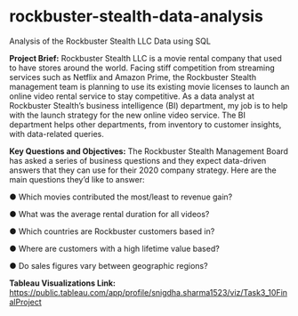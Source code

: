 # rockbuster-stealth-data-analysis
Analysis of the Rockbuster Stealth LLC Data using SQL



**Project Brief:**
Rockbuster Stealth LLC is a movie rental company that used to have stores around the world. Facing stiff competition from streaming services such as Netflix and Amazon Prime, the Rockbuster Stealth management team is planning to use its existing movie licenses to launch an online video rental service to stay competitive.
As a data analyst at Rockbuster Stealth’s business intelligence (BI) department, my job is to help with the launch strategy for the new online video service. The BI department helps other departments, from inventory to customer insights, with data-related queries. 


**Key Questions and Objectives:**
The Rockbuster Stealth Management Board has asked a series of business questions and they expect data-driven answers that they can use for their 2020 company strategy.
Here are the main questions they’d like to answer:

● Which movies contributed the most/least to revenue gain?

● What was the average rental duration for all videos?

● Which countries are Rockbuster customers based in?

● Where are customers with a high lifetime value based?

● Do sales figures vary between geographic regions?


**Tableau Visualizations Link:**
https://public.tableau.com/app/profile/snigdha.sharma1523/viz/Task3_10FinalProject

